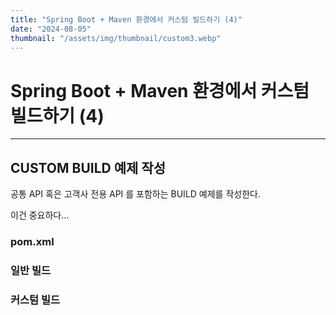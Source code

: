 ```yaml
---
title: "Spring Boot + Maven 환경에서 커스텀 빌드하기 (4)"
date: "2024-08-05"
thumbnail: "/assets/img/thumbnail/custom3.webp"
---
```


# Spring Boot + Maven 환경에서 커스텀 빌드하기 (4)
---

## CUSTOM BUILD 예제 작성
공통 API 혹은 고객사 전용 API 를 포함하는 BUILD 예제를 작성한다.

이건 중요하다...

### pom.xml

### 일반 빌드

### 커스텀 빌드